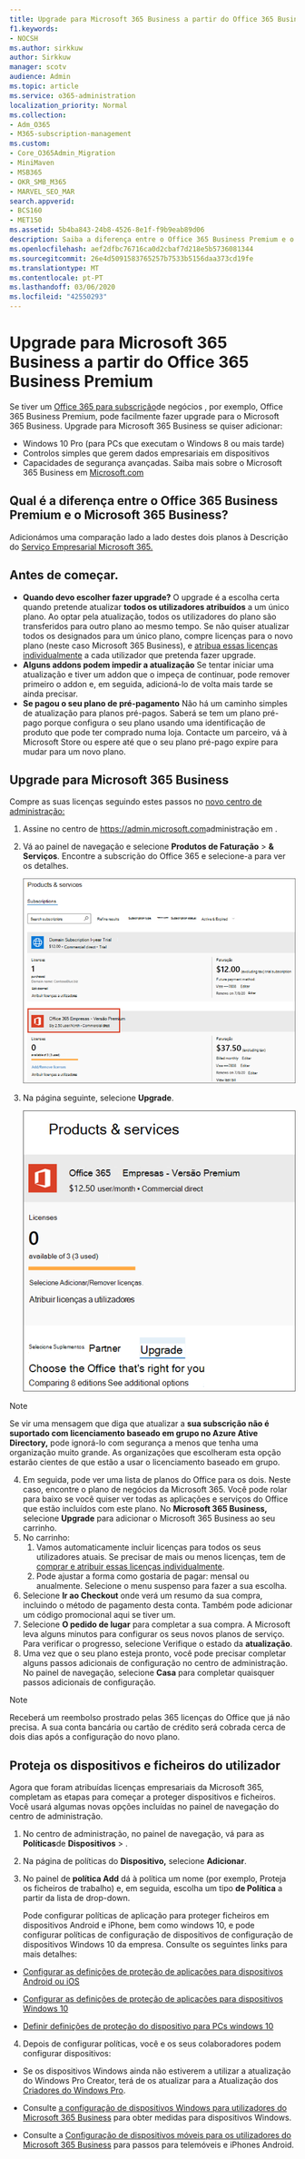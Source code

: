 ```yaml
---
title: Upgrade para Microsoft 365 Business a partir do Office 365 Business Premium
f1.keywords:
- NOCSH
ms.author: sirkkuw
author: Sirkkuw
manager: scotv
audience: Admin
ms.topic: article
ms.service: o365-administration
localization_priority: Normal
ms.collection:
- Adm_O365
- M365-subscription-management
ms.custom:
- Core_O365Admin_Migration
- MiniMaven
- MSB365
- OKR_SMB_M365
- MARVEL_SEO_MAR
search.appverid:
- BCS160
- MET150
ms.assetid: 5b4ba843-24b8-4526-8e1f-f9b9eab89d06
description: Saiba a diferença entre o Office 365 Business Premium e o Microsoft 365 Business e como pode fazer upgrade para o Microsoft 365 Business.
ms.openlocfilehash: aef2dfbc76716ca0d2cbaf7d218e5b5736081344
ms.sourcegitcommit: 26e4d5091583765257b7533b5156daa373cd19fe
ms.translationtype: MT
ms.contentlocale: pt-PT
ms.lasthandoff: 03/06/2020
ms.locfileid: "42550293"
---
```

# <a name="upgrade-to-microsoft-365-business-from-office-365-business-premium"></a>Upgrade para Microsoft 365 Business a partir do Office 365 Business Premium

Se tiver um [Office 365 para subscrição](https://products.office.com/compare-all-microsoft-office-products-4-column?activetab=tab:primaryr2)de negócios , por exemplo, Office 365 Business Premium, pode facilmente fazer upgrade para o Microsoft 365 Business. Upgrade para Microsoft 365 Business se quiser adicionar: 
- Windows 10 Pro (para PCs que executam o Windows 8 ou mais tarde)
- Controlos simples que gerem dados empresariais em dispositivos
- Capacidades de segurança avançadas.
Saiba mais sobre o Microsoft 365 Business em [Microsoft.com](https://www.microsoft.com/microsoft-365/business)

## <a name="whats-the-difference-between-office-365-business-premium-and-microsoft-365-business"></a>Qual é a diferença entre o Office 365 Business Premium e o Microsoft 365 Business?
Adicionámos uma comparação lado a lado destes dois planos à Descrição do [Serviço Empresarial Microsoft 365.](https://docs.microsoft.com/office365/servicedescriptions/microsoft-365-service-descriptions/microsoft-365-business-service-description) 

## <a name="before-you-get-started"></a>Antes de começar.

- **Quando devo escolher fazer upgrade?** O upgrade é a escolha certa quando pretende atualizar **todos os utilizadores atribuídos** a um único plano. Ao optar pela atualização, todos os utilizadores do plano são transferidos para outro plano ao mesmo tempo. Se não quiser atualizar todos os designados para um único plano, compre licenças para o novo plano (neste caso Microsoft 365 Business), e [atribua essas licenças individualmente](https://docs.microsoft.com/office365/admin/manage/assign-licenses-to-users) a cada utilizador que pretenda fazer upgrade. 
- **Alguns addons podem impedir a atualização** Se tentar iniciar uma atualização e tiver um addon que o impeça de continuar, pode remover primeiro o addon e, em seguida, adicioná-lo de volta mais tarde se ainda precisar. 
- **Se pagou o seu plano de pré-pagamento** Não há um caminho simples de atualização para planos pré-pagos. Saberá se tem um plano pré-pago porque configura o seu plano usando uma identificação de produto que pode ter comprado numa loja. Contacte um parceiro, vá à Microsoft Store ou espere até que o seu plano pré-pago expire para mudar para um novo plano.

## <a name="upgrade-to-microsoft-365-business"></a>Upgrade para Microsoft 365 Business
Compre as suas licenças seguindo estes passos no [novo centro de administração:](https://docs.microsoft.com/office365/admin/microsoft-365-admin-center-preview)
1. Assine no centro de <a href="https://go.microsoft.com/fwlink/p/?linkid=837890" target="_blank">https://admin.microsoft.com</a>administração em .
2. Vá ao painel de navegação e selecione **Produtos de Faturação** \> **& Serviços**. Encontre a subscrição do Office 365 e selecione-a para ver os detalhes. 

    ![Uma imagem mostra como encontrar e selecionar a sua subscrição no centro de administração.](../media/FindYourSubscription.png)

3. Na página seguinte, selecione **Upgrade**. 

      ![Uma imagem mostra onde selecionar Upgrade no centro de administração.](../media/SelectUpgrade.png)

  > [!NOTE]
  > Se vir uma mensagem que diga que atualizar a **sua subscrição não é suportado com licenciamento baseado em grupo no Azure Ative Directory,** pode ignorá-lo com segurança a menos que tenha uma organização muito grande. As organizações que escolheram esta opção estarão cientes de que estão a usar o licenciamento baseado em grupo.

4. Em seguida, pode ver uma lista de planos do Office para os dois. Neste caso, encontre o plano de negócios da Microsoft 365. Você pode rolar para baixo se você quiser ver todas as aplicações e serviços do Office que estão incluídos com este plano. No **Microsoft 365 Business,** selecione **Upgrade** para adicionar o Microsoft 365 Business ao seu carrinho.
5. No carrinho:
    1. Vamos automaticamente incluir licenças para todos os seus utilizadores atuais. Se precisar de mais ou menos licenças, tem de [comprar e atribuir essas licenças individualmente](https://docs.microsoft.com/office365/admin/manage/assign-licenses-to-users).  
    2. Pode ajustar a forma como gostaria de pagar: mensal ou anualmente. Selecione o menu suspenso para fazer a sua escolha.
6. Selecione **Ir ao Checkout** onde verá um resumo da sua compra, incluindo o método de pagamento desta conta. Também pode adicionar um código promocional aqui se tiver um.
7. Selecione **O pedido de lugar** para completar a sua compra.
A Microsoft leva alguns minutos para configurar os seus novos planos de serviço. Para verificar o progresso, selecione Verifique o estado da **atualização**. 
1. Uma vez que o seu plano esteja pronto, você pode precisar completar alguns passos adicionais de configuração no centro de administração. No painel de navegação, selecione **Casa** para completar quaisquer passos adicionais de configuração.

> [!NOTE]
> Receberá um reembolso prostrado pelas 365 licenças do Office que já não precisa. A sua conta bancária ou cartão de crédito será cobrada cerca de dois dias após a configuração do novo plano.
  
## <a name="protect-user-devices-and-files"></a>Proteja os dispositivos e ficheiros do utilizador

Agora que foram atribuídas licenças empresariais da Microsoft 365, completam as etapas para começar a proteger dispositivos e ficheiros. Você usará algumas novas opções incluídas no painel de navegação do centro de administração.
  
1. No centro de administração, no painel de navegação, vá para as **Políticas**de **Dispositivos** \> .
    
2. Na página de políticas do **Dispositivo,** selecione **Adicionar**.
    
3. No painel de **política Add** dá à política um nome (por exemplo, Proteja os ficheiros de trabalho) e, em seguida, escolha um tipo **de Política** a partir da lista de drop-down. 
    
    Pode configurar políticas de aplicação para proteger ficheiros em dispositivos Android e iPhone, bem como windows 10, e pode configurar políticas de configuração de dispositivos de configuração de dispositivos Windows 10 da empresa. Consulte os seguintes links para mais detalhes:
    
  - [Configurar as definições de proteção de aplicações para dispositivos Android ou iOS](app-protection-settings-for-android-and-ios.md)
    
  - [Configurar as definições de proteção de aplicações para dispositivos Windows 10](protection-settings-for-windows-10-devices.md)
    
  - [Definir definições de proteção do dispositivo para PCs windows 10](protection-settings-for-windows-10-pcs.md)
    
  
4. Depois de configurar políticas, você e os seus colaboradores podem configurar dispositivos:
    
  - Se os dispositivos Windows ainda não estiverem a utilizar a atualização do Windows Pro Creator, terá de os atualizar para a Atualização dos [Criadores do Windows Pro](upgrade-to-windows-pro-creators-update.md).
    
  - Consulte [a configuração de dispositivos Windows para utilizadores do Microsoft 365 Business](set-up-windows-devices.md) para obter medidas para dispositivos Windows. 
    
  - Consulte a [Configuração de dispositivos móveis para os utilizadores do Microsoft 365 Business](set-up-mobile-devices.md) para passos para telemóveis e iPhones Android. 
